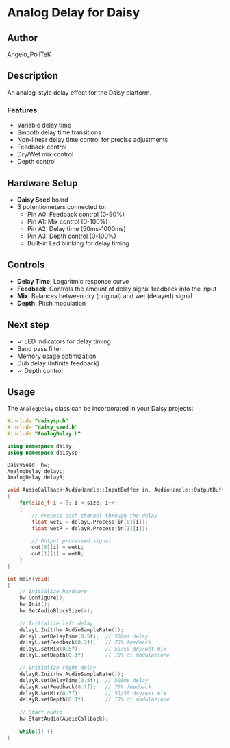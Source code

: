 # Analog Delay for Daisy

## Author
Angelo_PoliTeK

## Description
An analog-style delay effect for the Daisy platform.

### Features
- Variable delay time 
- Smooth delay time transitions 
- Non-linear delay time control for precise adjustments
- Feedback control 
- Dry/Wet mix control
- Depth control

## Hardware Setup
- **Daisy Seed** board
- 3 potentiometers connected to:
  - Pin A0: Feedback control (0-90%)
  - Pin A1: Mix control (0-100%)
  - Pin A2: Delay time (50ms-1000ms)
  - Pin A3: Depth control (0-100%)
  - Built-in Led blinking for delay timing

## Controls
- **Delay Time**: Logaritmic response curve
- **Feedback**: Controls the amount of delay signal feedback into the input
- **Mix**: Balances between dry (original) and wet (delayed) signal
- **Depth**: Pitch modulation

## Next step
- ✓ LED indicators for delay timing
- Band pass filter
- Memory usage optimization
- Dub delay (Infinite feedback)
- ✓ Depth control

## Usage

The `AnalogDelay` class can be incorporated in your Daisy projects:

```cpp
#include "daisysp.h"
#include "daisy_seed.h"
#include "AnalogDelay.h"

using namespace daisy;
using namespace daisysp;

DaisySeed  hw;
AnalogDelay delayL;
AnalogDelay delayR;

void AudioCallback(AudioHandle::InputBuffer in, AudioHandle::OutputBuffer out, size_t size)
{
    for(size_t i = 0; i < size; i++)
    {
        // Process each channel through the delay
        float wetL = delayL.Process(in[0][i]);
        float wetR = delayR.Process(in[1][i]);
        
        // Output processed signal
        out[0][i] = wetL;
        out[1][i] = wetR;
    }
}

int main(void)
{
    // Initialize hardware
    hw.Configure();
    hw.Init();
    hw.SetAudioBlockSize(4);
    
    // Initialize left delay
    delayL.Init(hw.AudioSampleRate());
    delayL.setDelayTime(0.5f);  // 500ms delay
    delayL.setFeedback(0.7f);   // 70% feedback
    delayL.setMix(0.5f);        // 50/50 dry/wet mix
    delayL.setDepth(0.1f)       // 10% di modulazione

    // Initialize right delay
    delayR.Init(hw.AudioSampleRate());
    delayR.setDelayTime(0.5f);  // 500ms delay
    delayR.setFeedback(0.7f);   // 70% feedback
    delayR.setMix(0.5f);        // 50/50 dry/wet mix
    delayR.setDepth(0.1f)       // 10% di modulazione
    
    // Start audio
    hw.StartAudio(AudioCallback);
    
    while(1) {}
}
```
